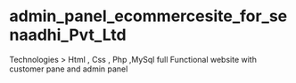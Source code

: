 # admin_panel_ecommercesite_for_senaadhi_Pvt_Ltd
Technologies > Html , Css , Php ,MySql
full Functional website with customer pane and admin panel
